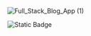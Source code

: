 ![Full_Stack_Blog_App (1)](https://github.com/Amber-Lea-P/blogApp_crud/assets/112793091/35dfb356-d606-4691-a396-d15f54a0be59)

![Static Badge](https://img.shields.io/badge/full-Stack-App)
